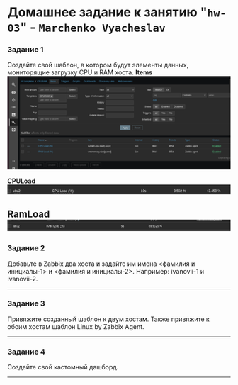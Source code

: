 # Домашнее задание к занятию "`hw-03`" - `Marchenko Vyacheslav`

### Задание 1
Создайте свой шаблон, в котором будут элементы данных, мониторящие загрузку CPU и RAM хоста.
**Items**
![Items](https://github.com/Takarigua/hw-03/blob/f5b17bcdf5d411eb8b61275dfa3a669696fff0a1/screen/Items.png)

**CPULoad**
![CPULoad](https://github.com/Takarigua/hw-03/blob/f5b17bcdf5d411eb8b61275dfa3a669696fff0a1/screen/CPULoad.png)

**RamLoad**
![RAMLoad](https://github.com/Takarigua/hw-03/blob/f5b17bcdf5d411eb8b61275dfa3a669696fff0a1/screen/RAMLoad.png)
---

### Задание 2
Добавьте в Zabbix два хоста и задайте им имена <фамилия и инициалы-1> и <фамилия и инициалы-2>. Например: ivanovii-1 и ivanovii-2.


---

### Задание 3
Привяжите созданный шаблон к двум хостам. Также привяжите к обоим хостам шаблон Linux by Zabbix Agent.


---

### Задание 4
Создайте свой кастомный дашборд.


---
